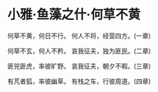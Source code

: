 # 小雅·鱼藻之什·何草不黄

何草不黄，何日不行。
何人不将，经营四方。(一章)

何草不玄，何人不矜。
哀我征夫，独为匪民。(二章)

匪兕匪虎，率彼旷野。
哀我征夫，朝夕不暇。(三章)

有芃者狐，率彼幽草。
有栈之车，行彼周道。(四章)

